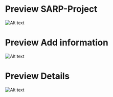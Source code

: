 ﻿# Preview SARP-Project
 
![Alt text](https://res.cloudinary.com/jonasdev/image/upload/v1701346211/homepage_mqhu2q.png)

# Preview Add information

![Alt text](https://res.cloudinary.com/jonasdev/image/upload/v1701347159/editing_jlfgyp.png)

# Preview Details

![Alt text](https://res.cloudinary.com/jonasdev/image/upload/v1701346965/details_nxacwm.png)
